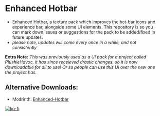 # Enhanced Hotbar
- Enhanced Hotbar, a texture pack which improves the hot-bar icons and experience bar, alongside some UI elements.
This repository is so you can mark down issues or suggestions for the pack to be added/fixed in future updates.
- _please note, updates will come every once in a while, and not consistently_


**Extra Note:**
_This was previously used as a UI pack for a project called PlushieHavoc, it has since receieved drastic changes._
_so it is now downloadable for all to use! Or so people can use this UI over the new one the project has._

## Alternative Downloads:
- Modrinth: [Enhanced-Hotbar](https://modrinth.com/resourcepack/enhanced-hotbar)


[![ko-fi](https://ko-fi.com/img/githubbutton_sm.svg)](https://ko-fi.com/W7W5SW25P)
